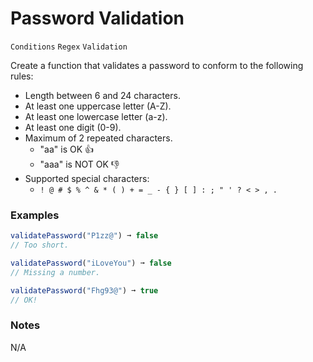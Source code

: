 # Password Validation

`Conditions` `Regex` `Validation`

Create a function that validates a password to conform to the following rules:

- Length between 6 and 24 characters.
- At least one uppercase letter (A-Z).
- At least one lowercase letter (a-z).
- At least one digit (0-9).
- Maximum of 2 repeated characters.
  - "aa" is OK 👍
  - "aaa" is NOT OK 👎
- Supported special characters:
  - `! @ # $ % ^ & * ( ) + = _ - { } [ ] : ; " ' ? < > , .`

### Examples

```js
validatePassword("P1zz@") ➞ false
// Too short.

validatePassword("iLoveYou") ➞ false
// Missing a number.

validatePassword("Fhg93@") ➞ true
// OK!
```

### Notes

N/A
